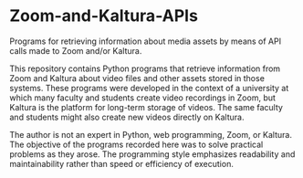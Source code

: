 # Zoom-and-Kaltura-APIs
Programs for retrieving information about media assets by means of API calls made to Zoom and/or Kaltura.

This repository contains Python programs that retrieve information from Zoom and Kaltura about video files and other assets stored in those systems. These programs were developed in the context of a university at which many faculty and students create video recordings in Zoom, but Kaltura is the platform for long-term storage of videos. The same faculty and students might also create new videos directly on Kaltura. 

The author is not an expert in Python, web programming, Zoom, or Kaltura. The objective of the programs recorded here was to solve practical problems as they arose. The programming style emphasizes readability and maintainability  rather than speed or efficiency of execution.
